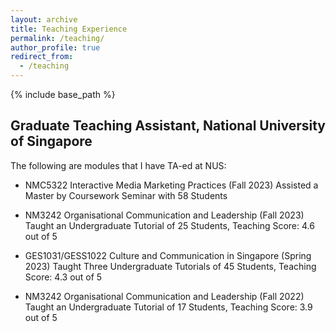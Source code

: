 ```yaml
---
layout: archive
title: Teaching Experience
permalink: /teaching/
author_profile: true
redirect_from:
  - /teaching
---
```


{% include base_path %}

## Graduate Teaching Assistant, National University of Singapore
The following are modules that I have TA-ed at NUS:

* NMC5322 Interactive Media Marketing Practices (Fall 2023)
  Assisted a Master by Coursework Seminar with 58 Students

* NM3242 Organisational Communication and Leadership (Fall 2023)
  Taught an Undergraduate Tutorial of 25 Students, Teaching Score: 4.6 out of 5

* GES1031/GESS1022 Culture and Communication in Singapore (Spring 2023)
  Taught Three Undergraduate Tutorials of 45 Students, Teaching Score: 4.3 out of 5

* NM3242 Organisational Communication and Leadership (Fall 2022)
  Taught an Undergraduate Tutorial of 17 Students, Teaching Score: 3.9 out of 5

